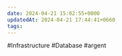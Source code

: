 ```yaml
---
date: 2024-04-21 15:02:55+0000
updatedAt: 2024-04-21 17:44:41+0660
tags: 
---
```

#Infrastructure 
#Database 
#argent 